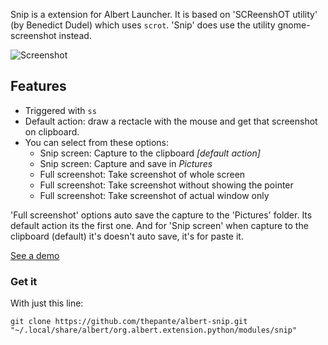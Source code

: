 Snip is a extension for Albert Launcher. It is based on 'SCReenshOT utility' (by Benedict Dudel) which uses `scrot`. 'Snip' does use the utility gnome-screenshot instead.

![Screenshot](https://i.imgur.com/ByrrQJA.png)

## Features
* Triggered with `ss `
* Default action: draw a rectacle with the mouse and get that screenshot on clipboard.
* You can select from these options:
	* Snip screen: Capture to the clipboard _[default action]_
	* Snip screen: Capture and save in _Pictures_
	* Full screenshot: Take screenshot of whole screen
 	* Full screenshot: Take screenshot without showing the pointer
	* Full screenshot: Take screenshot of actual window only

'Full screenshot' options auto save the capture to the 'Pictures' folder. Its default action its the first one. And for 'Snip screen' when capture to the clipboard (default) it's doesn't auto save, it's for paste it.

[See a demo](https://i.imgur.com/CO1Qh8L.mp4)

### Get it
With just this line:
```
git clone https://github.com/thepante/albert-snip.git "~/.local/share/albert/org.albert.extension.python/modules/snip"
```

